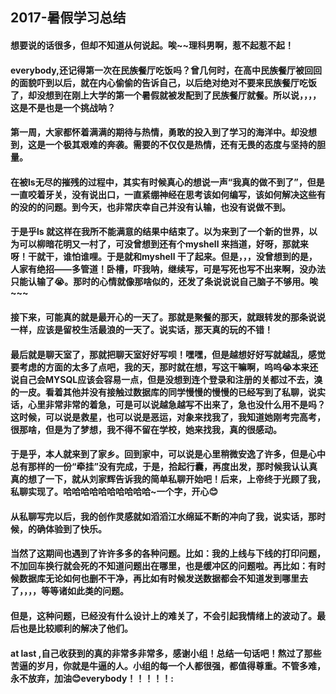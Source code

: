 ##                                                                      2017-暑假学习总结
####    想要说的话很多，但却不知道从何说起。唉~~理科男啊，惹不起惹不起！
####         everybody,还记得第一次在民族餐厅吃饭吗？曾几何时，在高中民族餐厅被回回的面貌吓到以后，就在内心偷偷的告诉自己，以后绝对绝对不要来民族餐厅吃饭了，却没想到在刚上大学的第一个暑假就被发配到了民族餐厅就餐。所以说，，，，这是不是也是一个挑战呐？
####         第一周，大家都怀着满满的期待与热情，勇敢的投入到了学习的海洋中。却没想到，这是一个极其艰难的奔袭。需要的不仅仅是热情，还有无畏的态度与坚持的胆量。
####       在被ls无尽的摧残的过程中，其实有时候真心的想说一声“我真的做不到了”，但是一直咬着牙关，没有说出口，一直紧绷神经在思考该如何编写，该如何解决这些有的没的的问题。到今天，也非常庆幸自己并没有认输，也没有说做不到。


####         于是乎ls 就这样在我所不能满意的结果中结束了。以为来到了一个新的世界，以为可以柳暗花明又一村了，可没曾想到还有个myshell 来挡道，好呀，那就来呀！干就干，谁怕谁哩。于是就和myshell 干了起来。但是，，，没曾想到的是，人家有绝招――多管道！卧槽，吓我呐，继续写，可是写死也写不出来啊，没办法只能认输了😭。那时的心情就像那啥似的，还发了条说说说自己脑子不够用。唉~~~
 
#### 接下来，可能真的就是最开心的一天了。那就是聚餐的那天，就跟转发的那条说说一样，应该是留校生活最浪的一天了。说实话，那天真的玩的不错！

####       最后就是聊天室了，那就把聊天室好好写呗！嘿嘿，但是越想好好写就越乱，感觉要考虑的方面的太多了点吧，我的天，那时就在想，写这干嘛啊，呜呜😭本来还说自己会MYSQL应该会容易一点，但是没想到连个登录和注册的关都过不去，溴的一皮。看着其他并没有接触过数据库的同学慢慢的慢慢的已经写到了私聊，说实话，心里非常非常的着急，可是可以说越急越写不出来了，急也没什么用不是吗？这时候，可以说是救星，也可以说是恶运，对象来找我了，我知道她刚考完高考，很那啥，但是为了梦想，我不得不留在学校，她来找我，真的很感动。

#### 于是乎，本人就来到了家乡。回到家中，可以说是心里稍微安逸了许多，但是心中总有那样的一份“牵挂”没有完成，于是，拾起行囊，再度出发，那时候我认认真真的想了一下，就从刘家辉告诉我的简单私聊开始吧！后来，上帝终于光顾了我，私聊实现了。哈哈哈哈哈哈哈哈哈哈~一个字，开心😊

####       从私聊写完以后，我的创作灵感就如滔滔江水绵延不断的冲向了我，说实话，那时候，的确体验到了快乐。

####   当然了这期间也遇到了许许多多的各种问题。比如：我的上线与下线的打印问题，不加回车换行就会死的不知道问题出在哪里，也是缓冲区的问题啦。再比如：有时候数据库无论如何也删不干净，再比如有时候发送数据都会不知道发到哪里去了，，，，等等诸如此类的问题。

####   但是，这种问题，已经没有什么设计上的难关了，不会引起我情绪上的波动了。最后也是比较顺利的解决了他们。

####       at   last ,自己收获到的真的非常多非常多，感谢小组！总结一句话吧！熬过了那些苦逼的岁月，你就是牛逼的人。小组的每一个人都很强，都值得尊重。不管多难，永不放弃，加油😊everybody！！！！！:
